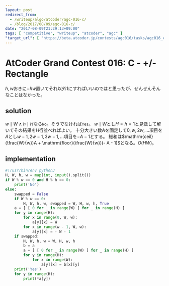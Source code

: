 ```yaml
---
layout: post
redirect_from:
  - /writeup/algo/atcoder/agc-016-c/
  - /blog/2017/08/09/agc-016-c/
date: "2017-08-09T21:29:13+09:00"
tags: [ "competitive", "writeup", "atcoder", "agc" ]
"target_url": [ "https://beta.atcoder.jp/contests/agc016/tasks/agc016_c" ]
---
```


# AtCoder Grand Contest 016: C - +/- Rectangle

$h, w$おきに$- hw$置いてそれ以外$1$にすればいいのではと思ったが、ぜんぜんそんなことはなかった。

## solution

$w \mid W \land h \mid H$なら`No`。そうでなければ`Yes`。
$w \mid W$とし$H = h = 1$と見做して解いてその結果を$H$行並べればよい。
十分大きい数$A$を固定して$0, w, 2w, \dots$項目を$A$とし$w-1, 2w-1, 3w-1, \dots$項目を$-A-1$とする。
総和は$\mathrm{ceil}(\frac{W}{w})A + \mathrm{floor}(\frac{W}{w})(- A - 1)$となる。$O(HW)$。

## implementation

``` python
#!/usr/bin/env python3
H, W, h, w = map(int, input().split())
if W % w == 0 and H % h == 0:
    print('No')
else:
    swapped = False
    if W % w == 0:
        H, W, h, w, swapped = W, H, w, h, True
    a = [ [ 0 for _ in range(W) ] for _ in range(H) ]
    for y in range(H):
        for x in range(0, W, w):
            a[y][x] = W
        for x in range(w - 1, W, w):
            a[y][x] = - W - 1
    if swapped:
        H, W, h, w = W, H, w, h
        b = a
        a = [ [ 0 for _ in range(W) ] for _ in range(H) ]
        for y in range(H):
            for x in range(W):
                a[y][x] = b[x][y]
    print('Yes')
    for y in range(H):
        print(*a[y])
```
